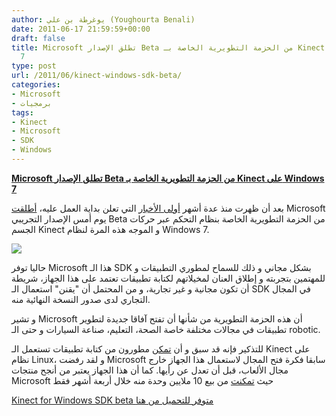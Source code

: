 ```yaml
---
author: يوغرطة بن علي (Youghourta Benali)
date: 2011-06-17 21:59:59+00:00
draft: false
title: Microsoft تطلق الإصدار Beta من الحزمة التطويرية الخاصة بـ Kinect على Windows
  7
type: post
url: /2011/06/kinect-windows-sdk-beta/
categories:
- Microsoft
- برمجيات
tags:
- Kinect
- Microsoft
- SDK
- Windows
---
```


[**Microsoft تطلق الإصدار Beta من الحزمة التطويرية الخاصة بـ Kinect على Windows 7**](https://www.it-scoop.com/2011/06/kinect-windows-sdk-beta/)


بعد أن ظهرت منذ عدة أشهر [أولى الأخبار](../2011/01/microsoft-official-kinect-sdk-windows/) التي تعلن بداية العمل عليه، [أطلقت](http://research.microsoft.com/en-us/um/redmond/projects/kinectsdk/about.aspx) Microsoft يوم أمس الإصدار التجريبي Beta من الحزمة التطويرية الخاصة بنظام التحكم عبر حركات الجسم Kinect و الموجه هذه المرة لنظام Windows 7.

[![](http://research.microsoft.com/en-us/um/redmond/projects/kinectsdk/a/i/image.png)
](https://www.it-scoop.com/2011/06/kinect-windows-sdk-beta/)

حاليا توفر Microsoft هذا الـ SDK بشكل مجاني و ذلك للسماح لمطوري التطبيقات و للمهتمين بتجربته و إطلاق العنان لمخيلاتهم لكتابة تطبيقات تعتمد على هذا الجهاز، شريطة أن تكون مجانية و غير تجارية، و من المحتمل أن "يقنن" استعمال الـ SDK في المجال التجاري لدى صدور النسخة النهائية منه.

و تشير Microsoft أن هذه الحزمة التطويرية من شأنها أن تفتح آفاقا جديدة لتطوير تطبيقات في مجالات مختلفة خاصة الصحة، التعليم، صناعة السيارات و حتى الـ robotic.

للتذكير فإنه قد سبق و أن [تمكن](../2010/11/microsoft-kinect-xbox-360-hacked/) مطورون من كتابة تطبيقات تستعمل الـ Kinect على نظام Linux، و لقد رفضت Microsoft سابقا فكرة فتح المجال لاستعمال هذا الجهاز خارج مجال الألعاب، قبل أن تعدل عن رأيها. كما أن هذا الجهاز يعتبر من أنجح منتجات Microsoft حيث [تمكنت](../2011/03/kinect-sales-top-10-million%e2%80%8e/) من بيع 10 ملايين وحدة منه خلال أربعة أشهر فقط

[Kinect for Windows SDK beta متوفر للتحميل من هنا](http://research.microsoft.com/en-us/um/redmond/projects/kinectsdk/download.aspx)
